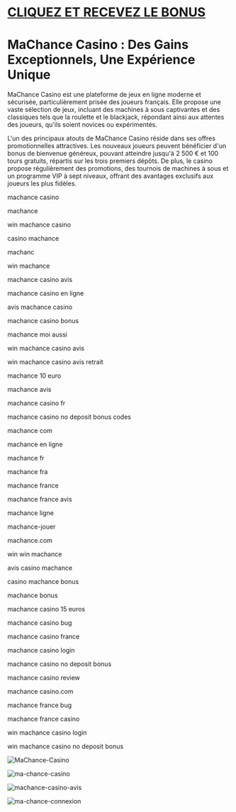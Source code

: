 # <a href="https://bit.ly/instanfr">CLIQUEZ ET RECEVEZ LE BONUS</a>

# MaChance Casino : Des Gains Exceptionnels, Une Expérience Unique

MaChance Casino est une plateforme de jeux en ligne moderne et sécurisée, particulièrement prisée des joueurs français. Elle propose une vaste sélection de jeux, incluant des machines à sous captivantes et des classiques tels que la roulette et le blackjack, répondant ainsi aux attentes des joueurs, qu'ils soient novices ou expérimentés.

L'un des principaux atouts de MaChance Casino réside dans ses offres promotionnelles attractives. Les nouveaux joueurs peuvent bénéficier d'un bonus de bienvenue généreux, pouvant atteindre jusqu'à 2 500 € et 100 tours gratuits, répartis sur les trois premiers dépôts.
De plus, le casino propose régulièrement des promotions, des tournois de machines à sous et un programme VIP à sept niveaux, offrant des avantages exclusifs aux joueurs les plus fidèles.

machance casino

machance

win machance casino

casino machance

machanc

win machance

machance casino avis

machance casino en ligne

avis machance casino

machance casino bonus

machance moi aussi

win machance casino avis

win machance casino avis retrait

machance 10 euro

machance avis

machance casino fr

machance casino no deposit bonus codes

machance com

machance en ligne

machance fr

machance fra

machance france

machance france avis

machance ligne

machance-jouer

machance.com

win win machance

avis casino machance

casino machance bonus

machance bonus

machance casino 15 euros

machance casino bug

machance casino france

machance casino login

machance casino no deposit bonus

machance casino review

machance casino.com

machance france bug

machance france casino

win machance casino login

win machance casino no deposit bonus

![MaChance-Casino](https://github.com/user-attachments/assets/6c77c47b-6f0f-4dd6-b670-21eeee170ddb)

![ma-chance-casino](https://github.com/user-attachments/assets/11d655e8-766f-4aa0-bdd0-d74d3d5e6bfd)

![machance-casino-avis](https://github.com/user-attachments/assets/5b50c72e-5d27-4a5e-a1fc-6f40dcc5ef5a)

![ma-chance-connexion](https://github.com/user-attachments/assets/71bf6644-7a1f-4a90-9fb8-5b9d8ecfe433)
